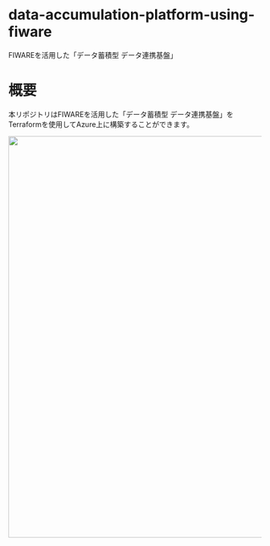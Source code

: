 # data-accumulation-platform-using-fiware
FIWAREを活用した「データ蓄積型 データ連携基盤」



# 概要

本リポジトリはFIWAREを活用した「データ蓄積型 データ連携基盤」をTerraformを使用してAzure上に構築することができます。


<img width="800" src="https://user-images.githubusercontent.com/6661165/125757649-558b484b-f810-445f-a6c8-2ebda4936f21.png">
